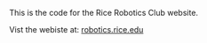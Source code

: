 This is the code for the Rice Robotics Club website.

Vist the webiste at: [robotics.rice.edu](http://robotics.rice.edu)
